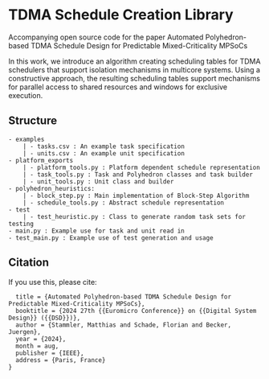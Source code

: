 # TDMA Schedule Creation Library

Accompanying open source code for the paper Automated Polyhedron-based TDMA Schedule Design for Predictable Mixed-Criticality MPSoCs

In this work, we introduce an algorithm creating scheduling tables for TDMA schedulers that support isolation mechanisms in multicore systems. Using a constructive approach, the resulting scheduling tables support mechanisms for parallel access to shared resources and windows for exclusive execution.

## Structure
```
- examples
    | - tasks.csv : An example task specification
    | - units.csv : An example unit specification
- platform_exports
    | - platform_tools.py : Platform dependent schedule representation
    | - task_tools.py : Task and Polyhedron classes and task builder
    | - unit_tools.py : Unit class and builder
- polyhedron_heuristics:
    | - block_step.py : Main implementation of Block-Step Algorithm
    | - schedule_tools.py : Abstract schedule representation
- test
    | - test_heuristic.py : Class to generate random task sets for testing
- main.py : Example use for task and unit read in
- test_main.py : Example use of test generation and usage
```
## Citation
If you use this, please cite:

```@inproceedings{bawatna2022,
  title = {Automated Polyhedron-based TDMA Schedule Design for Predictable Mixed-Criticality MPSoCs},
  booktitle = {2024 27th {{Euromicro Conference}} on {{Digital System Design}} ({{DSD}})},
  author = {Stammler, Matthias and Schade, Florian and Becker, Juergen},
  year = {2024},
  month = aug,
  publisher = {IEEE},
  address = {Paris, France}
}
```
